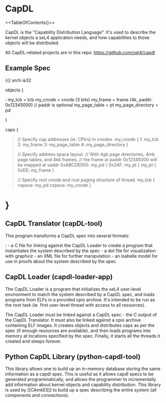 # CapDL


&lt;&lt;TableOfContents()&gt;&gt;

CapDL is the "Capability Distribution Language". It's used to describe
the kernel objects a seL4 application needs, and how capabilities to
those objects will be distributed.

All CapDL-related projects are in this repo:
<https://github.com/sel4/capdl>

## Example Spec


{{{ arch ia32

objects {

:   my\_tcb = tcb my\_cnode = cnode (3 bits) my\_frame = frame (4k,
    paddr: 0x12345000) // paddr is optional my\_page\_table = pt
    my\_page\_directory = pd

}

caps {

> // Specify cap addresses (ie. CPtrs) in cnodes. my\_cnode { 1: my\_tcb
> 2: my\_frame 3: my\_page\_table 4: my\_page\_directory }
>
> // Specify address space layout. // With 4gb page directories, 4mb
> page tables, and 4kb frames, // the frame at paddr 0x12345000 will be
> mapped at vaddr 0xABCDE000. my\_pd { 0x2AF: my\_pt } my\_pt { 0xDE:
> my\_frame }
>
> // Specify root cnode and root paging structure of thread. my\_tcb {
> vspace: my\_pd cspace: my\_cnode }

}
=

## CapDL Translator (capDL-tool)


This program transforms a CapDL spec into several formats:

:   -   a C file for linking against the CapDL Loader to create a
        program that instantiates the system described by the spec
    -   a dot file for visualization with graphviz
    -   an XML file for further manipulation
    -   an isabelle model for use in proofs about the system described
        by the spec

## CapDL Loader (capdl-loader-app)


The CapDL Loader is a program that initializes the seL4 user-level
environment to match the system described by a CapDL spec, and loads
programs from ELFs in a provided cpio archive. It's intended to be run
as the root task (ie. first user-level thread with access to all
resources).

The CapDL Loader must be linked against a CapDL spec - the C output of
the CapDL Translator. It must also be linked against a cpio archive
containing ELF images. It creates objects and distributes caps as per
the spec (if enough resources are available), and then loads programs
into memory at locations specified by the spec. Finally, it starts all
the threads it created and sleeps forever.

## Python CapDL Library (python-capdl-tool)


This library allows one to build up an in-memory database storing the
same information as a capdl spec. This is useful as it allows capdl
specs to be generated programmatically, and allows the programmer to
incrementally add information about kernel objects and capability
distribution. This library is used by \[\[CAmkES\]\] to build up a spec
describing the entire system (all components and connections).
